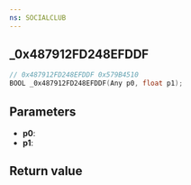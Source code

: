 ```yaml
---
ns: SOCIALCLUB
---
```

## _0x487912FD248EFDDF

```c
// 0x487912FD248EFDDF 0x579B4510
BOOL _0x487912FD248EFDDF(Any p0, float p1);
```


## Parameters
* **p0**: 
* **p1**: 

## Return value
